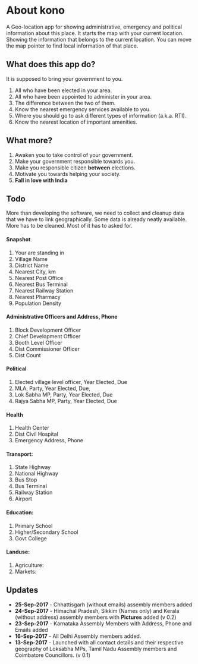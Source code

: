 # About kono

A Geo-location app for showing administrative, emergency and political information about this place. It starts the map with your current location. Showing the information that belongs to the current location. You can move the map pointer to find local information of that place.

## What does this app do?

It is supposed to bring your government to you.

1. All who have been elected in your area.
2. All who have been appointed to administer in your area.
3. The difference between the two of them.
4. Know the nearest emergency services available to you.
5. Where you should go to ask different types of information (a.k.a. RTI).
6. Know the nearest location of important amenities.

## What more?

1. Awaken you to take control of your government.
2. Make your government responsible towards you.
3. Make you responsible citizen **between** elections.
4. Motivate you towards helping your society.
5. **Fall in love with India**

## Todo

More than developing the software, we need to collect and cleanup data that we have to link geographically. Some data is already neatly available. More has to be cleaned. Most of it has to asked for.

#### Snapshot
1. Your are standing in
1. Village Name
1. District Name
1. Nearest City, km
1. Nearest Post Office
1. Nearest Bus Terminal
1. Nearest Railway Station
1. Nearest Pharmacy
1. Population Density

#### Administrative Officers and Address, Phone
1. Block Development Officer
1. Chief Development Officer
1. Booth Level Officer
1. Dist Commissioner Officer
1. Dist Count


#### Political
1. Elected village level officer, Year Elected, Due
1. MLA, Party, Year Elected, Due,
1. Lok Sabha MP, Party, Year Elected, Due
1. Rajya Sabha MP, Party, Year Elected, Due

#### Health
1. Health Center
1. Dist Civil Hospital
1. Emergency Address, Phone


#### Transport:
1. State Highway
1. National Highway
1. Bus Stop
1. Bus Terminal
1. Railway Station
1. Airport

#### Education:
1. Primary School
1. Higher/Secondary School
1. Govt College

#### Landuse:
1. Agriculture:
1. Markets:

## Updates

* **25-Sep-2017** - Chhattisgarh (without emails) assembly members added
* **24-Sep-2017** - Himachal Pradesh, Sikkim (Names only) and Kerala (without address) assembly members with **Pictures** added (v 0.2)
* **23-Sep-2017** - Karnataka Assembly Members with Address, Phone and Emails added
* **16-Sep-2017** - All Delhi Assembly members added.
* **13-Sep-2017** - Launched with all contact details and their respective geography of Loksabha MPs, Tamil Nadu Assembly members and Coimbatore Councillors. (v 0.1)
